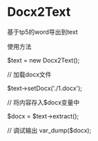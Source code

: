 # Docx2Text
基于tp5的word导出到text

使用方法

$text = new Docx2Text();

// 加载docx文件

$text->setDocx('./1.docx');

// 将内容存入$docx变量中

$docx = $text->extract();

// 调试输出
var_dump($docx);

